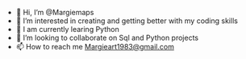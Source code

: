 - 👋 Hi, I’m @Margiemaps
- 👀 I’m interested in creating and getting better with my coding skills
- 🌱 I am currently learing Python
- 💞️ I’m looking to collaborate on Sql and Python projects
- 📫 How to reach me Margieart1983@gmail.com

<!---
Margieart/Margieart is a ✨ special ✨ repository because its `README.md` (this file) appears on your GitHub profile.
You can click the Preview link to take a look at your changes.
--->
